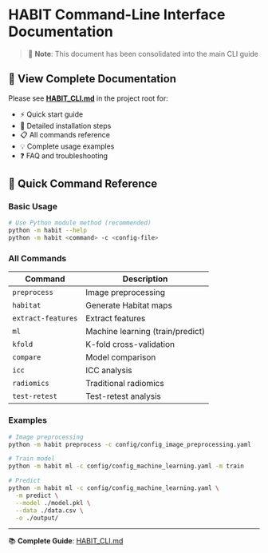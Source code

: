 # HABIT Command-Line Interface Documentation

> 📌 **Note**: This document has been consolidated into the main CLI guide

## 📖 View Complete Documentation

Please see [**HABIT_CLI.md**](../HABIT_CLI.md) in the project root for:

- ⚡ Quick start guide
- 🔧 Detailed installation steps
- 📋 All commands reference
- 💡 Complete usage examples
- ❓ FAQ and troubleshooting

## 🚀 Quick Command Reference

### Basic Usage

```bash
# Use Python module method (recommended)
python -m habit --help
python -m habit <command> -c <config-file>
```

### All Commands

| Command | Description |
|---------|-------------|
| `preprocess` | Image preprocessing |
| `habitat` | Generate Habitat maps |
| `extract-features` | Extract features |
| `ml` | Machine learning (train/predict) |
| `kfold` | K-fold cross-validation |
| `compare` | Model comparison |
| `icc` | ICC analysis |
| `radiomics` | Traditional radiomics |
| `test-retest` | Test-retest analysis |

### Examples

```bash
# Image preprocessing
python -m habit preprocess -c config/config_image_preprocessing.yaml

# Train model
python -m habit ml -c config/config_machine_learning.yaml -m train

# Predict
python -m habit ml -c config/config_machine_learning.yaml \
  -m predict \
  --model ./model.pkl \
  --data ./data.csv \
  -o ./output/
```

---

📚 **Complete Guide**: [HABIT_CLI.md](../HABIT_CLI.md)
